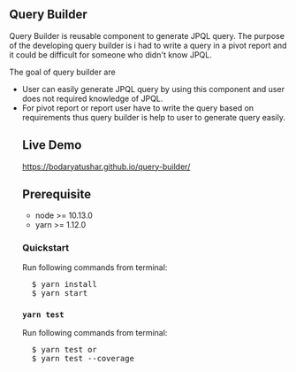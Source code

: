 ## Query Builder

Query Builder is reusable component to generate JPQL query. The purpose of the developing query builder is i had to write a query in a pivot report and it could be difficult for someone who didn't know JPQL.

The goal of query builder are
<ul>
  <li>User can easily generate JPQL query by using this component and user does not required knowledge of JPQL.</li>
  <li>For pivot report or report user have to write the query based on requirements thus query builder is help to user to generate query easily.</li>

## Live Demo
<a href="https://bodaryatushar.github.io/query-builder/"> https://bodaryatushar.github.io/query-builder/ </a>

## Prerequisite
<ul>
  <li>node >= 10.13.0</li>
  <li>yarn >= 1.12.0</li>
</ul>

### Quickstart

Run following commands from terminal:<br/>

<pre>
  $ yarn install
  $ yarn start
</pre>

### `yarn test`

Run following commands from terminal:<br/>

<pre>
  $ yarn test or
  $ yarn test --coverage
</pre>


